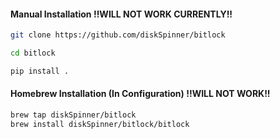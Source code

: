 #### Manual Installation !!WILL NOT WORK CURRENTLY!!

```bash
git clone https://github.com/diskSpinner/bitlock

cd bitlock

pip install .
```

#### Homebrew Installation (In Configuration) !!WILL NOT WORK!!

```bash
brew tap diskSpinner/bitlock
brew install diskSpinner/bitlock/bitlock
